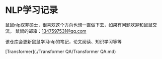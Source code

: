 # NLP学习记录

鼠鼠nlp双非硕士，很喜欢这个方向也想一直做下去，如果有问题欢迎和鼠鼠交流。
鼠鼠的邮箱：1347597531@qq.com

该仓库会更新鼠鼠学习nlp的笔记，论文阅读、知识学习等等

[Transformer](./Transformer QA/Transformer QA.md)
